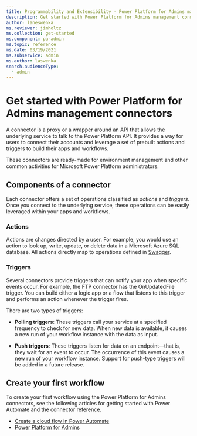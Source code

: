 ```yaml
---
title: Programmability and Extensibility - Power Platform for Admins management connectors - Getting started | Microsoft Docs
description: Get started with Power Platform for Admins management connectors
author: laneswenka
ms.reviewer: jimholtz
ms.collection: get-started
ms.component: pa-admin
ms.topic: reference
ms.date: 03/19/2021
ms.subservice: admin
ms.author: laswenka
search.audienceType: 
  - admin
---
```


# Get started with Power Platform for Admins management connectors
A connector is a proxy or a wrapper around an API that allows the underlying service to talk to the Power Platform API. It provides a way for users to connect their accounts and leverage a set of prebuilt actions and triggers to build their apps and workflows.

These connectors are ready-made for environment management and other common activities for Microsoft Power Platform administrators.  

## Components of a connector
Each connector offers a set of operations classified as *actions* and *triggers*. Once you connect to the underlying service, these operations can be easily leveraged within your apps and workflows.

### Actions
Actions are changes directed by a user. For example, you would use an action to look up, write, update, or delete data in a Microsoft Azure SQL database. All actions directly map to operations defined in [Swagger](/aspnet/core/tutorials/web-api-help-pages-using-swagger?view=aspnetcore-5.0&preserve-view=true).

### Triggers
Several connectors provide triggers that can notify your app when specific events occur. For example, the FTP connector has the OnUpdatedFile trigger. You can build either a logic app or a flow that listens to this trigger and performs an action whenever the trigger fires.

There are two types of triggers:

- **Polling triggers**: These triggers call your service at a specified frequency to check for new data. When new data is available, it causes a new run of your workflow instance with the data as input.

- **Push triggers**: These triggers listen for data on an endpoint—that is, they wait for an event to occur. The occurrence of this event causes a new run of your workflow instance.  Support for push-type triggers will be added in a future release.

## Create your first workflow
To create your first workflow using the Power Platform for Admins connectors, see the following articles for getting started with Power Automate and the connector reference.  

- [Create a cloud flow in Power Automate](/power-automate/get-started-logic-flow)
- [Power Platform for Admins](/connectors/powerplatformforadmins)
